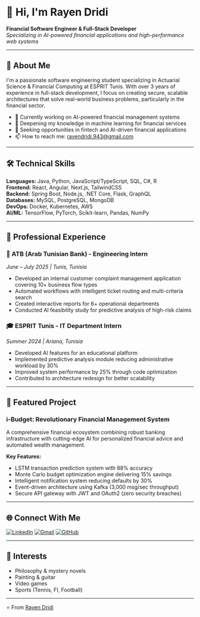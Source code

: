 # 👋 Hi, I'm Rayen Dridi

**Financial Software Engineer & Full-Stack Developer**  
*Specializing in AI-powered financial applications and high-performance web systems*

---

## 🚀 About Me

I'm a passionate software engineering student specializing in Actuarial Science & Financial Computing at ESPRIT Tunis. With over 3 years of experience in full-stack development, I focus on creating secure, scalable architectures that solve real-world business problems, particularly in the financial sector.

- 🔭 Currently working on AI-powered financial management systems
- 🌱 Deepening my knowledge in machine learning for financial services
- 💼 Seeking opportunities in fintech and AI-driven financial applications
- 📫 How to reach me: rayendridi.943@gmail.com

---

## 🛠️ Technical Skills

**Languages:** Java, Python, JavaScript/TypeScript, SQL, C#, R  
**Frontend:** React, Angular, Next.js, TailwindCSS  
**Backend:** Spring Boot, Node.js, .NET Core, Flask, GraphQL  
**Databases:** MySQL, PostgreSQL, MongoDB  
**DevOps:** Docker, Kubernetes, AWS  
**AI/ML:** TensorFlow, PyTorch, Scikit-learn, Pandas, NumPy  

---

## 💼 Professional Experience

### 🏦 ATB (Arab Tunisian Bank) - Engineering Intern
*June – July 2025 | Tunis, Tunisia*
- Developed an internal customer complaint management application covering 10+ business flow types
- Automated workflows with intelligent ticket routing and multi-criteria search
- Created interactive reports for 6+ operational departments
- Conducted AI feasibility study for predictive analysis of high-risk claims

### 🎓 ESPRIT Tunis - IT Department Intern
*Summer 2024 | Ariana, Tunisia*
- Developed AI features for an educational platform
- Implemented predictive analysis module reducing administrative workload by 30%
- Improved system performance by 25% through code optimization
- Contributed to architecture redesign for better scalability

---

## 🚀 Featured Project

### i-Budget: Revolutionary Financial Management System
A comprehensive financial ecosystem combining robust banking infrastructure with cutting-edge AI for personalized financial advice and automated wealth management.

**Key Features:**
- LSTM transaction prediction system with 88% accuracy
- Monte Carlo budget optimization engine delivering 15% savings
- Intelligent notification system reducing defaults by 30%
- Event-driven architecture using Kafka (3,000 msg/sec throughput)
- Secure API gateway with JWT and OAuth2 (zero security breaches)

---


## 🌐 Connect With Me

[![LinkedIn](https://img.shields.io/badge/LinkedIn-0077B5?style=for-the-badge&logo=linkedin&logoColor=white)](https://www.linkedin.com/in/rayen-dridi/)
[![Gmail](https://img.shields.io/badge/Gmail-D14836?style=for-the-badge&logo=gmail&logoColor=white)](mailto:rayendridi.943@gmail.com)
[![GitHub](https://img.shields.io/badge/GitHub-100000?style=for-the-badge&logo=github&logoColor=white)](https://github.com/MedRayenDridi)

---

## 🎨 Interests

- Philosophy & mystery novels
- Painting & guitar
- Video games
- Sports (Tennis, FI, Football)

---

⭐️ From [Rayen Dridi](https://github.com/MedRayenDridi)
